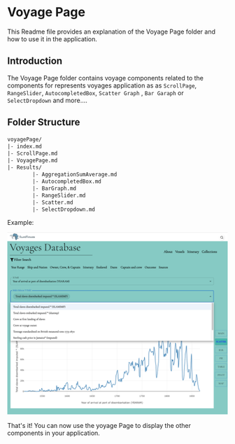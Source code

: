 # Voyage Page

This Readme file provides an explanation of the Voyage Page folder and how to use it in the application.

## Introduction
The Voyage Page folder contains voyage components related to the components for represents voyages application as as `ScrollPage`, `RangeSlider`, `AutocompletedBox`, `Scatter Graph` , `Bar Garaph` or `SelectDropdown` and more....


## Folder Structure
```
voyagePage/
|- index.md
|- ScrollPage.md
|- VoyagePage.md
|- Results/
        |- AggregationSumAverage.md 
        |- AutocompletedBox.md
        |- BarGraph.md 
        |- RangeSlider.md 
        |- Scatter.md 
        |- SelectDropdown.md 
```

Example: 

![Voyage Page](../../assets/voyagesPage.png)

That's it! You can now use the yoyage Page to display the other components in your application.